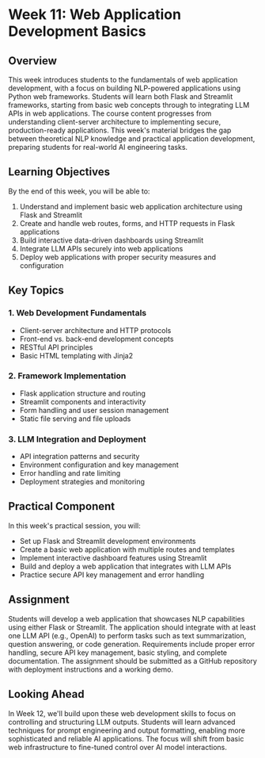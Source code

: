 # Week 11: Web Application Development Basics

## Overview

This week introduces students to the fundamentals of web application development, with a focus on building NLP-powered applications using Python web frameworks. Students will learn both Flask and Streamlit frameworks, starting from basic web concepts through to integrating LLM APIs in web applications. The course content progresses from understanding client-server architecture to implementing secure, production-ready applications. This week's material bridges the gap between theoretical NLP knowledge and practical application development, preparing students for real-world AI engineering tasks.

## Learning Objectives

By the end of this week, you will be able to:

1. Understand and implement basic web application architecture using Flask and Streamlit
2. Create and handle web routes, forms, and HTTP requests in Flask applications
3. Build interactive data-driven dashboards using Streamlit
4. Integrate LLM APIs securely into web applications
5. Deploy web applications with proper security measures and configuration

## Key Topics

### 1. Web Development Fundamentals

- Client-server architecture and HTTP protocols
- Front-end vs. back-end development concepts
- RESTful API principles
- Basic HTML templating with Jinja2

### 2. Framework Implementation

- Flask application structure and routing
- Streamlit components and interactivity
- Form handling and user session management
- Static file serving and file uploads

### 3. LLM Integration and Deployment

- API integration patterns and security
- Environment configuration and key management
- Error handling and rate limiting
- Deployment strategies and monitoring

## Practical Component

In this week's practical session, you will:

- Set up Flask and Streamlit development environments
- Create a basic web application with multiple routes and templates
- Implement interactive dashboard features using Streamlit
- Build and deploy a web application that integrates with LLM APIs
- Practice secure API key management and error handling

## Assignment

Students will develop a web application that showcases NLP capabilities using either Flask or Streamlit. The application should integrate with at least one LLM API (e.g., OpenAI) to perform tasks such as text summarization, question answering, or code generation. Requirements include proper error handling, secure API key management, basic styling, and complete documentation. The assignment should be submitted as a GitHub repository with deployment instructions and a working demo.

## Looking Ahead

In Week 12, we'll build upon these web development skills to focus on controlling and structuring LLM outputs. Students will learn advanced techniques for prompt engineering and output formatting, enabling more sophisticated and reliable AI applications. The focus will shift from basic web infrastructure to fine-tuned control over AI model interactions.

```{tableofcontents}

```
